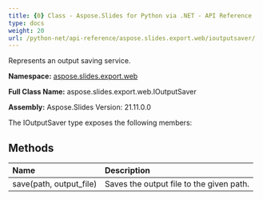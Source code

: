 ```yaml
---
title: {0} Class - Aspose.Slides for Python via .NET - API Reference
type: docs
weight: 20
url: /python-net/api-reference/aspose.slides.export.web/ioutputsaver/
---
```


Represents an output saving service.

**Namespace:** [aspose.slides.export.web](/python-net/api-reference/aspose.slides.export.web/)

**Full Class Name:** aspose.slides.export.web.IOutputSaver

**Assembly:**  Aspose.Slides Version: 21.11.0.0

The IOutputSaver type exposes the following members:
## **Methods**
|**Name**|**Description**|
| :- | :- |
|save(path, output_file)|Saves the output file to the given path.|
